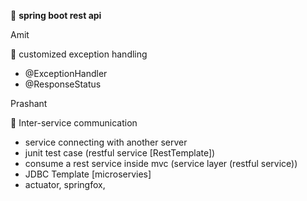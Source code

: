 

:beginner: **spring boot rest api**

Amit

:bell: customized exception handling  
- @ExceptionHandler
- @ResponseStatus


Prashant  
 
:bell: Inter-service communication
- service connecting with another server
- junit test case (restful service [RestTemplate])
- consume a rest service inside mvc (service layer (restful service))
- JDBC Template
[microservies]
- actuator, springfox, 